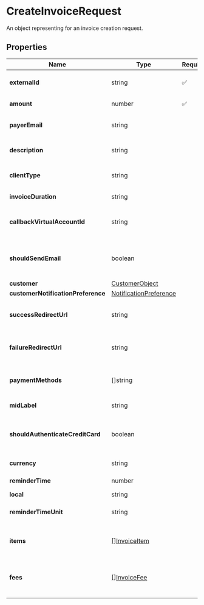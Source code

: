 # CreateInvoiceRequest

An object representing for an invoice creation request.

## Properties

| Name | Type | Required | Description |
| ------------ | ------------- | ------------- | ------------- |
| **externalId** | string | ✅ | The external ID of the invoice. |
**amount** | number | ✅ | The invoice amount. |
**payerEmail** | string |  | The email address of the payer. |
**description** | string |  | A description of the payment. |
**clientType** | string |  | The client type (internal use). |
**invoiceDuration** | string |  | The duration of the invoice. |
**callbackVirtualAccountId** | string |  | The ID of the callback virtual account. |
**shouldSendEmail** | boolean |  | Indicates whether email notifications should be sent. |
**customer** | [CustomerObject](CustomerObject.md) |  |  |
**customerNotificationPreference** | [NotificationPreference](NotificationPreference.md) |  |  |
**successRedirectUrl** | string |  | The URL to redirect to on successful payment. |
**failureRedirectUrl** | string |  | The URL to redirect to on payment failure. |
**paymentMethods** | []string |  | An array of available payment methods. |
**midLabel** | string |  | The middle label. |
**shouldAuthenticateCreditCard** | boolean |  | Indicates whether credit card authentication is required. |
**currency** | string |  | The currency of the invoice. |
**reminderTime** | number |  | The reminder time. |
**local** | string |  | The local. |
**reminderTimeUnit** | string |  | The unit of the reminder time. |
**items** | [[]InvoiceItem](InvoiceItem.md) |  | An array of items included in the invoice. |
**fees** | [[]InvoiceFee](InvoiceFee.md) |  | An array of fees associated with the invoice. |


